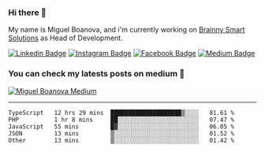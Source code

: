 ### Hi there 👋

My name is Miguel Boanova, and i'm currently working on [Brainny Smart Solutions](https://brainny.cc) as Head of Development.

[![Linkedin Badge](https://img.shields.io/badge/-miguelboanova-blue?style=for-the-badge&logo=Linkedin&logoColor=white&link=https://www.linkedin.com/in/miguelboanova/)](https://www.linkedin.com/in/miguelboanova/)
[![Instagram Badge](https://img.shields.io/badge/-mgl_boanova-purple?style=for-the-badge&logo=Instagram&logoColor=white&link=https://www.instagram.com/mgl_boanova/)](https://www.instagram.com/mgl_boanova/)
[![Facebook Badge](https://img.shields.io/badge/-miguel.boanova-blue?style=for-the-badge&logo=Facebook&logoColor=white&link=https://www.facebook.com/miguel.boanova)](https://www.facebook.com/miguel.boanova)
[![Medium Badge](https://img.shields.io/badge/-@miguelboanova-black?style=for-the-badge&logo=Medium&logoColor=white&link=https://medium.com/@miguelboanova)](https://medium.com/@miguelboanova)

<!--
**mglnb/mglnb** is a ✨ _special_ ✨ repository because its `README.md` (this file) appears on your GitHub profile.

Here are some ideas to get you started:

- 🔭 I’m currently working on ...
- 🌱 I’m currently learning ...
- 👯 I’m looking to collaborate on ...
- 🤔 I’m looking for help with ...
- 💬 Ask me about ...
- 📫 How to reach me: ...
- 😄 Pronouns: ...
- ⚡ Fun fact: ...
-->

### You can check my latests posts on medium 💬

[![Miguel Boanova Medium](https://github-readme-medium.vercel.app/?username=miguelboanova)](https://medium.com/@miguelboanova)

----

<!--START_SECTION:waka-->
```text
TypeScript   12 hrs 29 mins  ████████████████████▒░░░░   81.61 % 
PHP          1 hr 8 mins     ██░░░░░░░░░░░░░░░░░░░░░░░   07.47 % 
JavaScript   55 mins         █▓░░░░░░░░░░░░░░░░░░░░░░░   06.05 % 
JSON         13 mins         ▒░░░░░░░░░░░░░░░░░░░░░░░░   01.52 % 
Other        13 mins         ▒░░░░░░░░░░░░░░░░░░░░░░░░   01.42 % 
```
<!--END_SECTION:waka-->
